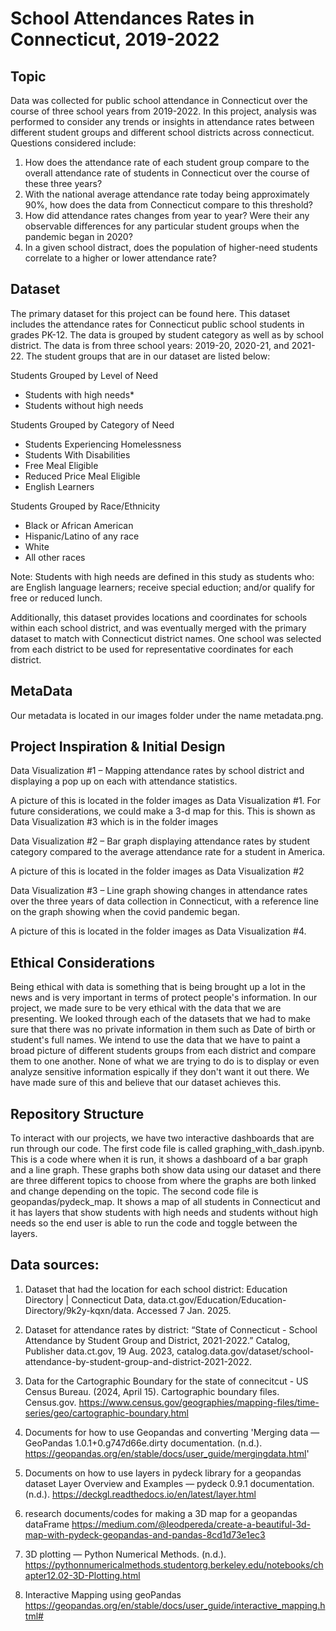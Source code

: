 # School Attendances Rates in Connecticut, 2019-2022

## Topic
Data was collected for public school attendance in Connecticut over the course of three school years from 2019-2022. In this project, analysis was performed to consider any trends or insights in attendance rates between different student groups and different school districts across connecticut. Questions considered include:

1. How does the attendance rate of each student group compare to the overall attendance rate of students in Connecticut over the course of these three years?
2. With the national average attendance rate today being approximately 90%, how does the data from Connecticut compare to this threshold?
3. How did attendance rates changes from year to year? Were their any observable differences for any particular student groups when the pandemic began in 2020?
4. In a given school distract, does the population of higher-need students correlate to a higher or lower attendance rate?

## Dataset
The primary dataset for this project can be found here. ​​This dataset includes the attendance rates for Connecticut public school students in grades PK-12. The data is grouped by student category as well as by school district. The data is from three school years: 2019-20, 2020-21, and 2021-22. The student groups that are in our dataset are listed below:

Students Grouped by Level of Need
- Students with high needs*
- Students without high needs

Students Grouped by Category of Need
- Students Experiencing Homelessness
- Students With Disabilities
- Free Meal Eligible
- Reduced Price Meal Eligible
- English Learners

Students Grouped by Race/Ethnicity
- Black or African American
- Hispanic/Latino of any race
- White
- All other races

Note: Students with high needs are defined in this study as students who: are English language learners; receive special eduction; and/or qualify for free or reduced lunch.

Additionally, this dataset provides locations and coordinates for schools within each school district, and was eventually merged with the primary dataset to match with Connecticut district names. One school was selected from each district to be used for representative coordinates for each district.

## MetaData
Our metadata is located in our images folder under the name metadata.png.

## Project Inspiration & Initial Design

Data Visualization #1 – Mapping attendance rates by school district and displaying a pop up on each with attendance statistics.

A picture of this is located in the folder images as Data Visualization #1. For future considerations, we could make a 3-d map for this. This is shown as Data Visualization #3 which is in the folder images

Data Visualization #2 – Bar graph displaying attendance rates by student category compared to the average attendance rate for a student in America.

A picture of this is located in the folder images as Data Visualization #2

Data Visualization #3 – Line graph showing changes in attendance rates over the three years of data collection in Connecticut, with a reference line on the graph showing when the covid pandemic began.

A picture of this is located in the folder images as Data Visualization #4.

## Ethical Considerations

Being ethical with data is something that is being brought up a lot in the news and is very important in terms of protect people's information. In our project, we made sure to be very ethical with the data that we are presenting. We looked through each of the datasets that we had to make sure that there was no private information in them such as Date of birth or student's full names. We intend to use the data that we have to paint a broad picture of different students groups from each district and compare them to one another. None of what we are trying to do is to display or even analyze sensitive information espically if they don't want it out there. We have made sure of this and believe that our dataset achieves this. 

## Repository Structure

To interact with our projects, we have two interactive dashboards that are run through our code. The first code file is called graphing_with_dash.ipynb. This is a code where when it is run, it shows a dashboard of a bar graph and a line graph. These graphs both show data using our dataset and there are three different topics to choose from where the graphs are both linked and change depending on the topic. The second code file is geopandas/pydeck_map. It shows a map of all students in Connecticut and it has layers that show students with high needs and students without high needs so the end user is able to run the code and toggle between the layers.


## Data sources:

1. Dataset that had the location for each school district:
Education Directory | Connecticut Data, data.ct.gov/Education/Education-Directory/9k2y-kqxn/data. Accessed 7 Jan. 2025.

2. Dataset for attendance rates by district: 
“State of Connecticut - School Attendance by Student Group and District, 2021-2022.” Catalog, Publisher data.ct.gov, 19 Aug. 2023, catalog.data.gov/dataset/school-attendance-by-student-group-and-district-2021-2022.

3. Data for the Cartographic Boundary for the state of connecitcut - US Census Bureau. (2024, April 15). Cartographic boundary files. Census.gov. https://www.census.gov/geographies/mapping-files/time-series/geo/cartographic-boundary.html

4. Documents for how to use Geopandas and converting
'Merging data — GeoPandas 1.0.1+0.g747d66e.dirty documentation. (n.d.). https://geopandas.org/en/stable/docs/user_guide/mergingdata.html'

6. Documents on how to use layers in pydeck library for a geopandas dataset
Layer Overview and Examples — pydeck 0.9.1 documentation. (n.d.). https://deckgl.readthedocs.io/en/latest/layer.html

7. research documents/codes for making a 3D map for a geopandas dataFrame 
https://medium.com/@leodpereda/create-a-beautiful-3d-map-with-pydeck-geopandas-and-pandas-8cd1d73e1ec3

8. 3D plotting — Python Numerical Methods. (n.d.). https://pythonnumericalmethods.studentorg.berkeley.edu/notebooks/chapter12.02-3D-Plotting.html

9. Interactive Mapping using geoPandas
https://geopandas.org/en/stable/docs/user_guide/interactive_mapping.html#


